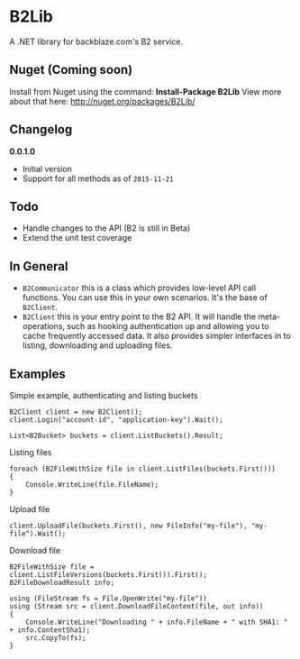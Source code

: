 B2Lib
=======

A .NET library for backblaze.com's B2 service.

Nuget (Coming soon)
-----

Install from Nuget using the command: **Install-Package B2Lib**
View more about that here: http://nuget.org/packages/B2Lib/

Changelog
---------

**0.0.1.0**

 - Initial version
 - Support for all methods as of `2015-11-21`

Todo
-------

 - Handle changes to the API (B2 is still in Beta)
 - Extend the unit test coverage

In General
-------

- `B2Communicator` this is a class which provides low-level API call functions. You can use this in your own scenarios. It's the base of `B2Client`.
- `B2Client` this is your entry point to the B2 API. It will handle the meta-operations, such as hooking authentication up and allowing you to cache frequently accessed data. It also provides simpler interfaces in to listing, downloading and uploading files.


Examples
--------

Simple example, authenticating and listing buckets

    B2Client client = new B2Client();
    client.Login("account-id", "application-key").Wait();
    
    List<B2Bucket> buckets = client.ListBuckets().Result;

Listing files

    foreach (B2FileWithSize file in client.ListFiles(buckets.First()))
    {
        Console.WriteLine(file.FileName);
    }

Upload file

    client.UploadFile(buckets.First(), new FileInfo("my-file"), "my-file").Wait();

Download file

    B2FileWithSize file = client.ListFileVersions(buckets.First()).First();
    B2FileDownloadResult info;
    
    using (FileStream fs = File.OpenWrite("my-file"))
    using (Stream src = client.DownloadFileContent(file, out info))
    {
        Console.WriteLine("Downloading " + info.FileName + " with SHA1: " + info.ContentSha1);
        src.CopyTo(fs);
    }
